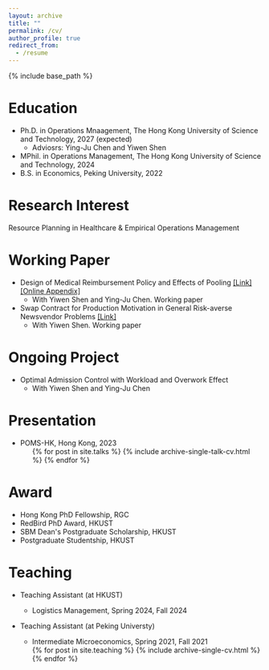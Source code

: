 ```yaml
---
layout: archive
title: ""
permalink: /cv/
author_profile: true
redirect_from:
  - /resume
---
```


{% include base_path %}

Education
======
* Ph.D. in Operations Mnaagement, The Hong Kong University of Science and Technology, 2027 (expected)
  * Adviosrs:  Ying-Ju Chen and Yiwen Shen
* MPhil. in Operations Management, The Hong Kong University of Science and Technology, 2024
* B.S. in Economics, Peking University, 2022



Research Interest
======
Resource Planning in Healthcare & Empirical Operations Management 


  
Working Paper
======
* Design of Medical Reimbursement Policy and Effects of Pooling [[Link]](https://papers.ssrn.com/sol3/papers.cfm?abstract_id=5008770) [[Online Appendix]](https://www.columbia.edu/~ys2784/research_files/Allocation_Supp.pdf)
  * With Yiwen Shen and Ying-Ju Chen. Working paper
* Swap Contract for Production Motivation in General Risk-averse Newsvendor Problems [[Link]](https://papers.ssrn.com/sol3/papers.cfm?abstract_id=5150883) 
  * With Yiwen Shen. Working paper


Ongoing Project
======
* Optimal Admission Control with Workload and Overwork Effect
  * With Yiwen Shen and Ying-Ju Chen


Presentation
======
* POMS-HK, Hong Kong, 2023
  <ul>{% for post in site.talks %}
    {% include archive-single-talk-cv.html %}
  {% endfor %}</ul>

  
Award
======
* Hong Kong PhD Fellowship, RGC
* RedBird PhD Award, HKUST
* SBM Dean's Postgraduate Scholarship, HKUST
* Postgraduate Studentship, HKUST


Teaching
======
* Teaching Assistant (at HKUST)
  * Logistics Management, Spring 2024, Fall 2024
* Teaching Assistant (at Peking Universty)
  * Intermediate Microeconomics, Spring 2021, Fall 2021
  
  <ul>{% for post in site.teaching %}
    {% include archive-single-cv.html %}
  {% endfor %}</ul>
